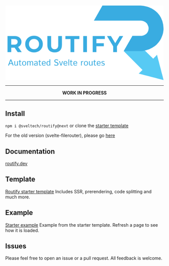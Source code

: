 ![](./routify.png)


----

<p align="center"> 
  <strong>WORK IN PROGRESS</strong>
</p>

----




## Install
``npm i @sveltech/routify@next`` or clone the [starter template](https://github.com/sveltech/routify-starter)

For the old version (svelte-filerouter), please go [here](https://github.com/sveltech/routify/tree/v1)

## Documentation
[routify.dev](https://routify.dev/docs/introduction)

## Template
[Routify starter template](https://github.com/sveltech/routify-starter)
Includes SSR, prerendering, code splitting and much more.

## Example
[Starter example](https://example.routify.dev/example) Example from the starter template. Refresh a page to see how it is loaded.

## Issues
Please feel free to open an issue or a pull request. All feedback is welcome.
